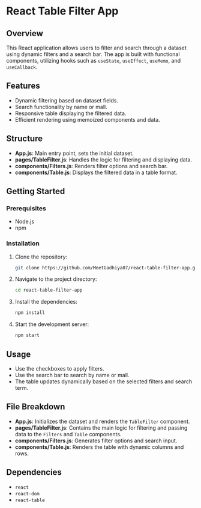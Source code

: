 # React Table Filter App

## Overview

This React application allows users to filter and search through a dataset using dynamic filters and a search bar. The app is built with functional components, utilizing hooks such as `useState`, `useEffect`, `useMemo`, and `useCallback`.

## Features

- Dynamic filtering based on dataset fields.
- Search functionality by name or mall.
- Responsive table displaying the filtered data.
- Efficient rendering using memoized components and data.

## Structure

- **App.js**: Main entry point, sets the initial dataset.
- **pages/TableFilter.js**: Handles the logic for filtering and displaying data.
- **components/Filters.js**: Renders filter options and search bar.
- **components/Table.js**: Displays the filtered data in a table format.

## Getting Started

### Prerequisites

- Node.js
- npm

### Installation

1. Clone the repository:
   ```bash
   git clone https://github.com/MeetGadhiya07/react-table-filter-app.git
   ```
2. Navigate to the project directory:
   ```bash
   cd react-table-filter-app
   ```
3. Install the dependencies:
   ```bash
   npm install
   ```
4. Start the development server:
   ```bash
   npm start
   ```

## Usage

- Use the checkboxes to apply filters.
- Use the search bar to search by name or mall.
- The table updates dynamically based on the selected filters and search term.

## File Breakdown

- **App.js**: Initializes the dataset and renders the `TableFilter` component.
- **pages/TableFilter.js**: Contains the main logic for filtering and passing data to the `Filters` and `Table` components.
- **components/Filters.js**: Generates filter options and search input.
- **components/Table.js**: Renders the table with dynamic columns and rows.

## Dependencies

- `react`
- `react-dom`
- `react-table`
